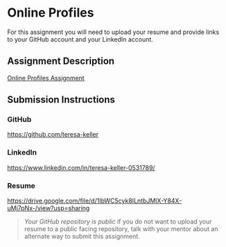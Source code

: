 # Online Profiles
For this assignment you will need to upload your resume and provide links to your GitHub account and your LinkedIn account.

## Assignment Description
[Online Profiles Assignment](https://education.launchcode.org/liftoff/modules/assignments/online-profiles)

## Submission Instructions
 
### GitHub
https://github.com/teresa-keller
 
### LinkedIn
https://www.linkedin.com/in/teresa-keller-0531789/

### Resume
https://drive.google.com/file/d/1IbWC5cyk8ILntbJMlX-Y84X-uMj7pNx-/view?usp=sharing
> *Your GitHub repository is public* if you do not want to upload your resume to a public facing repository, talk with your mentor about an alternate way to submit this assignment.
